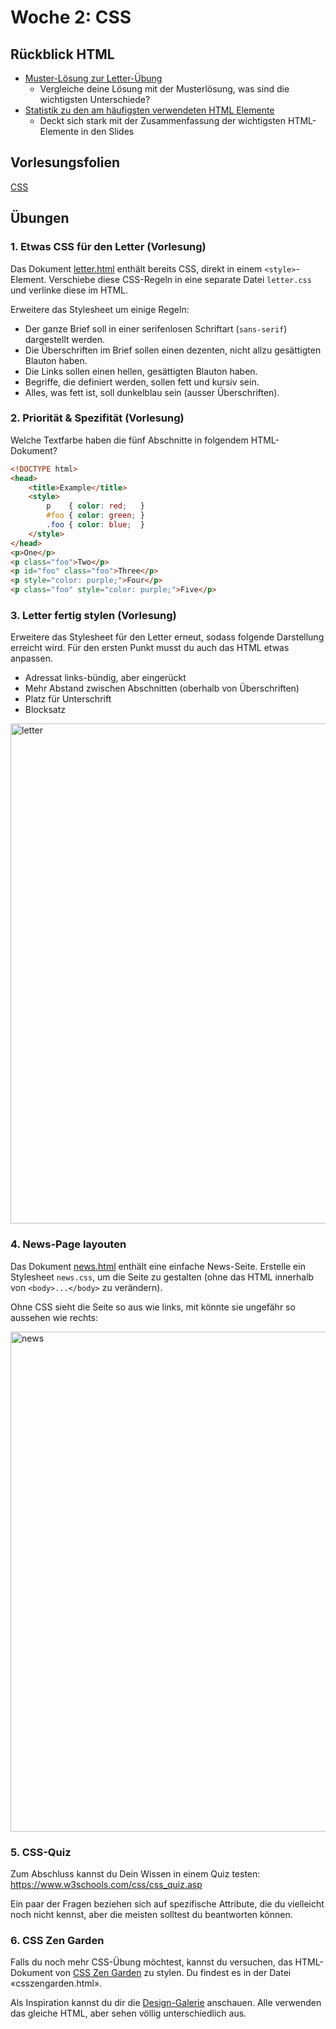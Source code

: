 # Woche 2: CSS

## Rückblick HTML

* [Muster-Lösung zur Letter-Übung](../Woche%2001%20HTML/exercise-letter/letter-solution.html)
  * Vergleiche deine Lösung mit der Musterlösung, was sind die wichtigsten Unterschiede?
* [Statistik zu den am häufigsten verwendeten HTML Elemente](https://www.advancedwebranking.com/seo/html-study)
  * Deckt sich stark mit der Zusammenfassung der wichtigsten HTML-Elemente in den Slides


## Vorlesungsfolien

[CSS](02%20CSS.pdf)


## Übungen

### 1. Etwas CSS für den Letter (Vorlesung)

Das Dokument [letter.html](letter-styling/letter.html) enthält bereits CSS, direkt in einem `<style>`-Element. 
Verschiebe diese CSS-Regeln in eine separate Datei `letter.css` und verlinke diese im HTML.

Erweitere das Stylesheet um einige Regeln:

* Der ganze Brief soll in einer serifenlosen Schriftart (`sans-serif`) dargestellt werden.
* Die Überschriften im Brief sollen einen dezenten, nicht allzu gesättigten Blauton haben.
* Die Links sollen einen hellen, gesättigten Blauton haben.
* Begriffe, die definiert werden, sollen fett und kursiv sein.
* Alles, was fett ist, soll dunkelblau sein (ausser Überschriften).


### 2. Priorität & Spezifität (Vorlesung)

Welche Textfarbe haben die fünf Abschnitte in folgendem HTML-Dokument?

```html
<!DOCTYPE html>
<head>
    <title>Example</title>
    <style>
        p    { color: red;   }
        #foo { color: green; }
        .foo { color: blue;  }
    </style>
</head>
<p>One</p>
<p class="foo">Two</p>
<p id="foo" class="foo">Three</p>
<p style="color: purple;">Four</p>
<p class="foo" style="color: purple;">Five</p>
```

### 3. Letter fertig stylen (Vorlesung)

Erweitere das Stylesheet für den Letter erneut, sodass folgende Darstellung erreicht wird. Für den ersten Punkt musst du auch das HTML etwas anpassen.

* Adressat links-bündig, aber eingerückt
* Mehr Abstand zwischen Abschnitten (oberhalb von Überschriften)
* Platz für Unterschrift
* Blocksatz

<img src="letter-styling/letter.png" alt="letter" width="800">


### 4. News-Page layouten

Das Dokument [news.html](news/news.html) enthält eine einfache News-Seite. Erstelle ein Stylesheet `news.css`, um die Seite zu gestalten (ohne das HTML innerhalb von `<body>...</body>` zu verändern).

Ohne CSS sieht die Seite so aus wie links, mit könnte sie ungefähr so aussehen wie rechts:

<img src="news/news.png" alt="news" width="800">


### 5. CSS-Quiz

Zum Abschluss kannst du Dein Wissen in einem Quiz testen: https://www.w3schools.com/css/css_quiz.asp

Ein paar der Fragen beziehen sich auf spezifische Attribute, die du vielleicht noch nicht kennst, aber die meisten solltest du beantworten können.


### 6. CSS Zen Garden

Falls du noch mehr CSS-Übung möchtest, kannst du versuchen, das HTML-Dokument von [CSS Zen Garden](http://www.csszengarden.com/) zu stylen. Du findest es in der Datei «csszengarden.html».

Als Inspiration kannst du dir die [Design-Galerie](https://csszengarden.com/pages/alldesigns/) anschauen. Alle verwenden das gleiche HTML, aber sehen völlig unterschiedlich aus.
